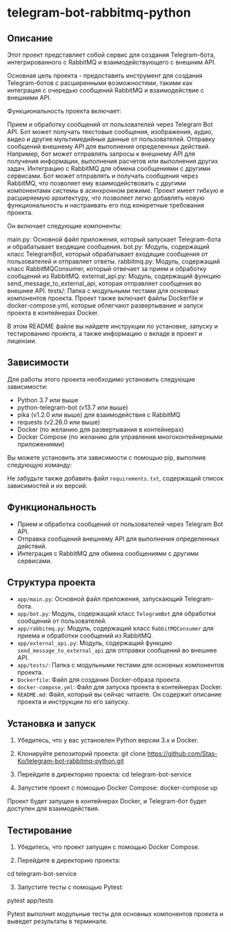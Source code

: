 # telegram-bot-rabbitmq-python

## Описание

Этот проект представляет собой сервис для создания Telegram-бота, интегрированного с RabbitMQ и взаимодействующего с внешним API.

Основная цель проекта - предоставить инструмент для создания Telegram-ботов с расширенными возможностями, такими как интеграция с очередью сообщений RabbitMQ и взаимодействие с внешними API.

Функциональность проекта включает:

Прием и обработку сообщений от пользователей через Telegram Bot API. Бот может получать текстовые сообщения, изображения, аудио, видео и другие мультимедийные данные от пользователей.
Отправку сообщений внешнему API для выполнения определенных действий. Например, бот может отправлять запросы к внешнему API для получения информации, выполнения расчетов или выполнения других задач.
Интеграцию с RabbitMQ для обмена сообщениями с другими сервисами. Бот может отправлять и получать сообщения через RabbitMQ, что позволяет ему взаимодействовать с другими компонентами системы в асинхронном режиме.
Проект имеет гибкую и расширяемую архитектуру, что позволяет легко добавлять новую функциональность и настраивать его под конкретные требования проекта.

Он включает следующие компоненты:

main.py: Основной файл приложения, который запускает Telegram-бота и обрабатывает входящие сообщения.
bot.py: Модуль, содержащий класс TelegramBot, который обрабатывает входящие сообщения от пользователей и отправляет ответы.
rabbitmq.py: Модуль, содержащий класс RabbitMQConsumer, который отвечает за прием и обработку сообщений из RabbitMQ.
external_api.py: Модуль, содержащий функцию send_message_to_external_api, которая отправляет сообщения во внешнее API.
tests/: Папка с модульными тестами для основных компонентов проекта.
Проект также включает файлы Dockerfile и docker-compose.yml, которые облегчают развертывание и запуск проекта в контейнерах Docker.

В этом README файле вы найдете инструкции по установке, запуску и тестированию проекта, а также информацию о вкладе в проект и лицензии.

## Зависимости

Для работы этого проекта необходимо установить следующие зависимости:

- Python 3.7 или выше
- python-telegram-bot (v13.7 или выше)
- pika (v1.2.0 или выше) для взаимодействия с RabbitMQ
- requests (v2.26.0 или выше)
- Docker (по желанию для развертывания в контейнерах)
- Docker Compose (по желанию для управления многоконтейнерными приложениями)

Вы можете установить эти зависимости с помощью pip, выполнив следующую команду:

Не забудьте также добавить файл `requirements.txt`, содержащий список зависимостей и их версий.


## Функциональность

- Прием и обработка сообщений от пользователей через Telegram Bot API.
- Отправка сообщений внешнему API для выполнения определенных действий.
- Интеграция с RabbitMQ для обмена сообщениями с другими сервисами.

## Структура проекта

- `app/main.py`: Основной файл приложения, запускающий Telegram-бота.
- `app/bot.py`: Модуль, содержащий класс `TelegramBot` для обработки сообщений от пользователей.
- `app/rabbitmq.py`: Модуль, содержащий класс `RabbitMQConsumer` для приема и обработки сообщений из RabbitMQ.
- `app/external_api.py`: Модуль, содержащий функцию `send_message_to_external_api` для отправки сообщений во внешнее API.
- `app/tests/`: Папка с модульными тестами для основных компонентов проекта.
- `Dockerfile`: Файл для создания Docker-образа проекта.
- `docker-compose.yml`: Файл для запуска проекта в контейнерах Docker.
- `README.md`: Файл, который вы сейчас читаете. Он содержит описание проекта и инструкции по его запуску.

## Установка и запуск

1. Убедитесь, что у вас установлен Python версии 3.x и Docker.

2. Клонируйте репозиторий проекта:
git clone https://github.com/Stas-Ko/telegram-bot-rabbitmq-python.git

3. Перейдите в директорию проекта:
cd telegram-bot-service

4. Запустите проект с помощью Docker Compose:
docker-compose up

Проект будет запущен в контейнерах Docker, и Telegram-бот будет доступен для взаимодействия.

## Тестирование

1. Убедитесь, что проект запущен с помощью Docker Compose.

2. Перейдите в директорию проекта:

cd telegram-bot-service

3. Запустите тесты с помощью Pytest:

pytest app/tests

Pytest выполнит модульные тесты для основных компонентов проекта и выведет результаты в терминале.







